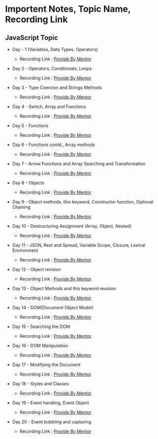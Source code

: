 # Importent Notes, Topic Name, Recording Link 

## JavaScript Topic
- Day - 1 (Variables, Data Types, Operators)
    - Recording Link : [Provide By Mentor](https://www.youtube.com/watch?v=cfZdsYXAtiw)

- Day 2 - Operators, Conditionals, Loops
    - Recording Link : [Provide By Mentor](https://www.youtube.com/watch?v=PBoQqPxCvUI)

- Day 3 - Type Coercion and Strings Methods
    - Recording Link : [Provide By Mentor](https://www.youtube.com/watch?v=xL-Zbfam2yw)

- Day 4 - Switch, Array and Functions
    - Recording Link : [Provide By Mentor](https://www.youtube.com/watch?v=XaI50wITCCM)

- Day 5 - Functions
    - Recording Link : [Provide By Mentor](https://www.youtube.com/watch?v=2vh-dE9sjZs)

- Day 6 - Functions contd., Array methods
    - Recording Link : [Provide By Mentor](https://www.youtube.com/watch?v=kVvdv6jPDQ4)

- Day 7 - Arrow Functions and Array Searching and Transformation
    - Recording Link : [Provide By Mentor](https://www.youtube.com/watch?v=NrwzEhppbBc)

- Day 8 - Objects
    - Recording Link : [Provide By Mentor](https://www.youtube.com/watch?v=F7PWVlhmMWE)

- Day 9 - Object methods, this keyword, Constructor function, Optional Chaining
    - Recording Link : [Provide By Mentor](https://www.youtube.com/watch?v=hMrf7_xZ7pg)

- Day 10 - Destructuring Assignment (Array, Object, Nested)
    - Recording Link : [Provide By Mentor](https://www.youtube.com/watch?v=EhIcr7zPdi0)

- Day 11 - JSON, Rest and Spread, Variable Scope, Closure, Lexical Environment
    - Recording Link : [Provide By Mentor](https://www.youtube.com/watch?v=Ru97xoMUh4M)

- Day 12 - Object revision
    - Recording Link : [Provide By Mentor](https://www.youtube.com/watch?v=E65BJ4-Xp-o)

- Day 13 - Object Methods and this keyword revision
    - Recording Link : [Provide By Mentor](https://www.youtube.com/watch?v=mUYAhMaCE8s)

- Day 14 - DOM(Document Object Model)
    - Recording Link : [Provide By Mentor](https://www.youtube.com/watch?v=_rEFRNLuS6I)

- Day 15 - Searching the DOM
    - Recording Link : [Provide By Mentor](https://www.youtube.com/watch?v=Db7bHuGYrLw)

- Day 16 - DOM Manipulation
    - Recording Link : [Provide By Mentor](https://www.youtube.com/watch?v=GbjF1UTc9jc)

- Day 17 - Modifying the Document
    - Recording Link : [Provide By Mentor](https://www.youtube.com/watch?v=rpqUVSIN1WI)

- Day 18 - Styles and Classes
    - Recording Link : [Provide By Mentor](https://www.youtube.com/watch?v=gKfBEzDBqnY)

- Day 19 - Event handling, Event Object
    - Recording Link : [Provide By Mentor](https://www.youtube.com/watch?v=4aTQishwktE)

- Day 20 - Event bubbling and capturing
    - Recording Link : [Provide By Mentor](https://www.youtube.com/watch?v=1qxXLh5UZi0)